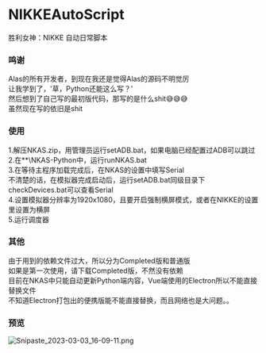 # NIKKEAutoScript
胜利女神：NIKKE 自动日常脚本

### 鸣谢
Alas的所有开发者，到现在我还是觉得Alas的源码不明觉厉  
让我学到了，'草，Python还能这么写？'  
然后想到了自己写的最初版代码，那写的是什么shit😅😅😅  
虽然现在写的依旧是shit  

### 使用
1.解压NKAS.zip，用管理员运行setADB.bat，如果电脑已经配置过ADB可以跳过  
2.在**\NKAS-Python中，运行runNKAS.bat  
3.在等待主程序加载完成后，在NKAS的设置中填写Serial  
不清楚的话，在模拟器完成启动后，运行setADB.bat同级目录下checkDevices.bat可以查看Serial  
4.设置模拟器分辨率为1920x1080，且要开启强制横屏模式，或者在NIKKE的设置里设置为横屏  
5.运行调度器  

### 其他
由于用到的依赖文件过大，所以分为Completed版和普通版  
如果是第一次使用，请下载Completed版，不然没有依赖  
目前在NKAS中只能自动更新Python端内容，Vue端使用的Electron所以不能直接替换文件  
不知道Electron打包出的便携版能不能直接替换，而且网络也是大问题。。  

### 预览

![Snipaste_2023-03-03_16-09-11.png](https://s2.loli.net/2023/03/03/2iESL1hIV8yAqr5.png)







